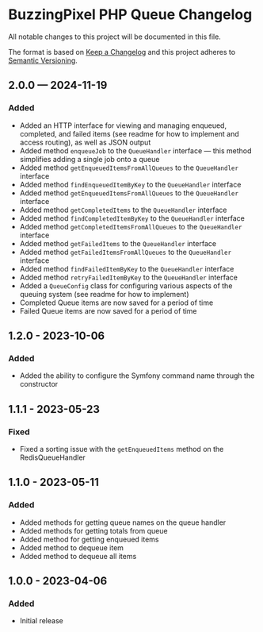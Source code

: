 # BuzzingPixel PHP Queue Changelog

All notable changes to this project will be documented in this file.

The format is based on [Keep a Changelog](http://keepachangelog.com/en/1.0.0/)
and this project adheres to [Semantic Versioning](http://semver.org/spec/v2.0.0.html).

## 2.0.0 — 2024-11-19
### Added
- Added an HTTP interface for viewing and managing enqueued, completed, and failed items (see readme for how to implement and access routing), as well as JSON output
- Added method `enqueueJob` to the `QueueHandler` interface — this method simplifies adding a single job onto a queue
- Added method `getEnqueuedItemsFromAllQueues` to the `QueueHandler` interface
- Added method `findEnqueuedItemByKey` to the `QueueHandler` interface
- Added method `getEnqueuedItemsFromAllQueues` to the `QueueHandler` interface
- Added method `getCompletedItems` to the `QueueHandler` interface
- Added method `findCompletedItemByKey` to the `QueueHandler` interface
- Added method `getCompletedItemsFromAllQueues` to the `QueueHandler` interface
- Added method `getFailedItems` to the `QueueHandler` interface
- Added method `getFailedItemsFromAllQueues` to the `QueueHandler` interface
- Added method `findFailedItemByKey` to the `QueueHandler` interface
- Added method `retryFailedItemByKey` to the `QueueHandler` interface
- Added a `QueueConfig` class for configuring various aspects of the queuing system (see readme for how to implement)
- Completed Queue items are now saved for a period of time
- Failed Queue items are now saved for a period of time

## 1.2.0 - 2023-10-06
### Added
- Added the ability to configure the Symfony command name through the constructor

## 1.1.1 - 2023-05-23
### Fixed
- Fixed a sorting issue with the `getEnqueuedItems` method on the RedisQueueHandler

## 1.1.0 - 2023-05-11
### Added
- Added methods for getting queue names on the queue handler
- Added methods for getting totals from queue
- Added method for getting enqueued items
- Added method to dequeue item
- Added method to dequeue all items

## 1.0.0 - 2023-04-06
### Added
- Initial release
